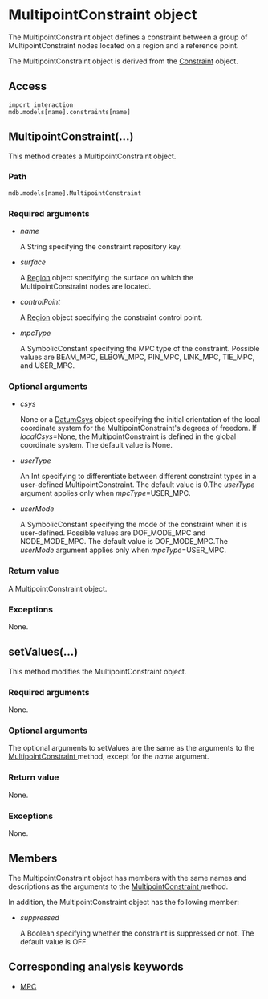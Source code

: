 # MultipointConstraint object

The MultipointConstraint object defines a constraint between a group of MultipointConstraint nodes located on a region and a reference point.

The MultipointConstraint object is derived from the [Constraint](https://help.3ds.com/2022/english/DSSIMULIA_Established/SIMACAEKERRefMap/simaker-c-constraintpyc.htm?ContextScope=all) object.

## Access

```
import interaction
mdb.models[name].constraints[name]
```

## MultipointConstraint(...)



This method creates a MultipointConstraint object.



### Path

```
mdb.models[name].MultipointConstraint
```

### Required arguments

- *name*

  A String specifying the constraint repository key.

- *surface*

  A [Region](https://help.3ds.com/2022/english/DSSIMULIA_Established/SIMACAEKERRefMap/simaker-c-regionpyc.htm?ContextScope=all) object specifying the surface on which the MultipointConstraint nodes are located.

- *controlPoint*

  A [Region](https://help.3ds.com/2022/english/DSSIMULIA_Established/SIMACAEKERRefMap/simaker-c-regionpyc.htm?ContextScope=all) object specifying the constraint control point.

- *mpcType*

  A SymbolicConstant specifying the MPC type of the constraint. Possible values are BEAM_MPC, ELBOW_MPC, PIN_MPC, LINK_MPC, TIE_MPC, and USER_MPC.

### Optional arguments

- *csys*

  None or a [DatumCsys](https://help.3ds.com/2022/english/DSSIMULIA_Established/SIMACAEKERRefMap/simaker-c-datumcsyspyc.htm?ContextScope=all) object specifying the initial orientation of the local coordinate system for the MultipointConstraint's degrees of freedom. If *localCsys*=None, the MultipointConstraint is defined in the global coordinate system. The default value is None.

- *userType*

  An Int specifying to differentiate between different constraint types in a user-defined MultipointConstraint. The default value is 0.The *userType* argument applies only when *mpcType*=USER_MPC.

- *userMode*

  A SymbolicConstant specifying the mode of the constraint when it is user-defined. Possible values are DOF_MODE_MPC and NODE_MODE_MPC. The default value is DOF_MODE_MPC.The *userMode* argument applies only when *mpcType*=USER_MPC.

### Return value

A MultipointConstraint object.

### Exceptions

None.



## setValues(...)



This method modifies the MultipointConstraint object.



### Required arguments

None.

### Optional arguments

The optional arguments to setValues are the same as the arguments to the [MultipointConstraint ](https://help.3ds.com/2022/english/DSSIMULIA_Established/SIMACAEKERRefMap/simaker-c-multipointconstraintpyc.htm?ContextScope=all#simaker-multipointconstraintmultipointconstraintpyc)method, except for the *name* argument.

### Return value

None.

### Exceptions

None.



## Members

The MultipointConstraint object has members with the same names and descriptions as the arguments to the [MultipointConstraint ](https://help.3ds.com/2022/english/DSSIMULIA_Established/SIMACAEKERRefMap/simaker-c-multipointconstraintpyc.htm?ContextScope=all#simaker-multipointconstraintmultipointconstraintpyc)method.

In addition, the MultipointConstraint object has the following member:

- *suppressed*

  A Boolean specifying whether the constraint is suppressed or not. The default value is OFF.



## Corresponding analysis keywords

- [MPC](https://help.3ds.com/2022/english/DSSIMULIA_Established/SIMACAEKEYRefMap/simakey-r-mpc.htm?ContextScope=all#simakey-r-mpc)